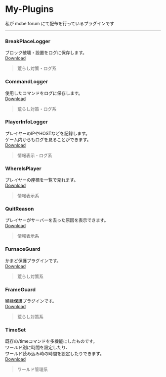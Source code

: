 # My-Plugins
私が mcbe forum にて配布を行っているプラグインです
***
### BreakPlaceLogger
ブロック破壊・設置をログに保存します。  
[Download](https://forum.mcbe.jp/resources/296/)
> 荒らし対策・ログ系


### CommandLogger
使用したコマンドをログに保存します。  
[Download](https://forum.mcbe.jp/resources/294/)
> 荒らし対策・ログ系


### PlayerInfoLogger
プレイヤーのIPやHOSTなどを記録します。  
ゲーム内からもログを見ることができます。  
[Download](https://forum.mcbe.jp/resources/381/)
> 情報表示・ログ系


### WhereIsPlayer
プレイヤーの座標を一覧で見れます。  
[Download](https://forum.mcbe.jp/resources/293/)
> 情報表示系


### QuitReason
プレイヤーがサーバーを去った原因を表示できます。  
[Download](https://forum.mcbe.jp/resources/382/)
> 情報表示系


### FurnaceGuard
かまど保護プラグインです。  
[Download](https://forum.mcbe.jp/resources/380/)
> 荒らし対策系


### FrameGuard
額縁保護プラグインです。  
[Download](https://forum.mcbe.jp/resources/323/)
> 荒らし対策系


### TimeSet
既存の/timeコマンドを多機能にしたものです。  
ワールド別に時間を設定したり、  
ワールド読み込み時の時間を設定したりできます。  
[Download](https://forum.mcbe.jp/resources/397/)
> ワールド管理系
